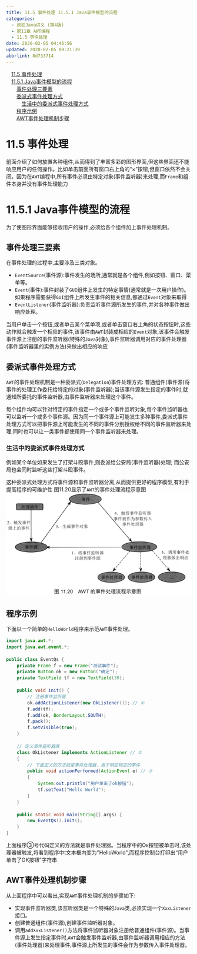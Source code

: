 ```yaml
---
title: 11.5 事件处理 11.5.1 Java事件模型的流程
categories: 
  - 疯狂Java讲义 (第4版)
  - 第11章 AWT编程
  - 11.5 事件处理
date: 2020-02-05 04:46:56
updated: 2020-02-05 09:21:39
abbrlink: 8d733714
---
```

<div id='my_toc'><a href="/JavaReadingNotes/8d733714/#11-5-事件处理" class="header_1">11.5 事件处理</a><br><a href="/JavaReadingNotes/8d733714/#11-5-1-Java事件模型的流程" class="header_1">11.5.1 Java事件模型的流程</a><br><a href="/JavaReadingNotes/8d733714/#事件处理三要素" class="header_2">事件处理三要素</a><br><a href="/JavaReadingNotes/8d733714/#委派式事件处理方式" class="header_2">委派式事件处理方式</a><br><a href="/JavaReadingNotes/8d733714/#生活中的委派式事件处理方式" class="header_3">生活中的委派式事件处理方式</a><br><a href="/JavaReadingNotes/8d733714/#程序示例" class="header_2">程序示例</a><br><a href="/JavaReadingNotes/8d733714/#AWT事件处理机制步骤" class="header_2">AWT事件处理机制步骤</a><br></div>
<style>.header_1{margin-left: 1em;}.header_2{margin-left: 2em;}.header_3{margin-left: 3em;}.header_4{margin-left: 4em;}.header_5{margin-left: 5em;}.header_6{margin-left: 6em;}</style>
<!--more-->
<script>if (navigator.platform.search('arm')==-1){document.getElementById('my_toc').style.display = 'none';}var e,p = document.getElementsByTagName('p');while (p.length>0) {e = p[0];e.parentElement.removeChild(e);}</script>

<!--end-->
# 11.5 事件处理
前面介绍了如何放置各种组件,从而得到了丰富多彩的图形界面,但这些界面还不能响应用户的任何操作。比如单击前面所有窗口右上角的“×”按钮,但窗口依然不会关闭。因为在`AWT`编程中,所有事件必须由特定对象(事件监听器)来处理,而`Frame`和组件本身并没有事件处理能力
# 11.5.1 Java事件模型的流程
为了使图形界面能够接收用户的操作,必须给各个组件加上事件处理机制。

## 事件处理三要素
在事件处理的过程中,主要涉及三类对象。
- `EventSource`(事件源):事件发生的场所,通常就是各个组件,例如按钮、窗口、菜单等。
- `Event`(事件):事件封装了`GUI`组件上发生的特定事情(通常就是一次用户操作)。如果程序需要获得`GUI`组件上所发生事件的相关信息,都通过`Event`对象来取得
- `EventListener`(事件监听器):负责监听事件源所发生的事件,并对各种事件做出响应处理。

当用户单击一个按钮,或者单击某个菜单项,或者单击窗口右上角的状态按钮时,这些动作就会触发一个相应的事件,该事件由`AWT`封装成相应的`Event`对象,该事件会触发事件源上注册的事件监听器(特殊的`Java`对象),事件监听器调用对应的事件处理器(事件监听器里的实例方法)来做出相应的响应
## 委派式事件处理方式
`AWT`的事件处理机制是一种委派式(`Delegation`)事件处理方式:
普通组件(事件源)将事件的处理工作委托给特定的对象(事件监听器);当该事件源发生指定的事件时,就通知所委托的事件监听器,由事件监听器来处理这个事件。

每个组件均可以针对特定的事件指定一个或多个事件监听对象,每个事件监听器也可以监听一个或多个事件源。因为同一个事件源上可能发生多种事件,委派式事件处理方式可以把事件源上可能发生的不同的事件分别授权给不同的事件监听器来处理;同时也可以让一类事件都使用同一个事件监听器来处理。
### 生活中的委派式事件处理方式
例如某个单位如果发生了打架斗殴事件,则委派给公安局(事件监听器)处理;
而公安局也会同时监听这些打架斗殴事件。

这种委派式处理方式将事件源和事件监听器分离,从而提供更妤的程序模型,有利于提高程序的可维护性
图11.20显示了`AWT`的事件处理流程示意图
![这里有一张图片](https://raw.githubusercontent.com/lanlan2017/images/master/CrazyJavaHandout4/Chapter11/11.5.1/1.png)
## 程序示例
下面以一个简单的`HelloWorld`程序来示范`AWT`事件处理。
```java
import java.awt.*;
import java.awt.event.*;

public class EventQs {
    private Frame f = new Frame("测试事件");
    private Button ok = new Button("确定");
    private TextField tf = new TextField(30);

    public void init() {
        // 注册事件监听器
        ok.addActionListener(new OkListener()); // ①
        f.add(tf);
        f.add(ok, BorderLayout.SOUTH);
        f.pack();
        f.setVisible(true);
    }

    // 定义事件监听器类
    class OkListener implements ActionListener // ②
    {
        // 下面定义的方法就是事件处理器，用于响应特定的事件
        public void actionPerformed(ActionEvent e) // ③
        {
            System.out.println("用户单击了ok按钮");
            tf.setText("Hello World");
        }
    }

    public static void main(String[] args) {
        new EventQs().init();
    }
}
```
上面程序③号代码定义的方法就是事件处理器。当程序中的Oκ按钮被单击时,该处理器被触发,将看到程序中t文本框内变为"HelloWorld",而程序控制台打印出“用户单击了OK按钮”字符串
## AWT事件处理机制步骤
从上面程序中可以看出,实现`AWT`事件处理机制的步骤如下:
- 实现事件监听器类,该监听器类是一个特殊的`Java`类,必须实现一个`XxxListener`接口。
- 创建普通组件(事件源),创建事件监听器对象。
- 调用`addXxxListener()`方法将事件监听器对象注册给普通组件(事件源)。当事件源上发生指定事件时,`AWT`会触发事件监听器,由事件监听器调用相应的方法(事件处理器)来处理事件,事件源上所发生的事件会作为参数传入事件处理器。

<!-- CrazyJavaHandout4/Chapter11/11.5.1/ -->
